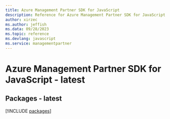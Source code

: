 ```yaml
---
title: Azure Management Partner SDK for JavaScript
description: Reference for Azure Management Partner SDK for JavaScript
author: xirzec
ms.author: jeffish
ms.data: 09/28/2023
ms.topic: reference
ms.devlang: javascript
ms.service: managementpartner
---
```

# Azure Management Partner SDK for JavaScript - latest
## Packages - latest
[!INCLUDE [packages](management-partner-index.md)]
